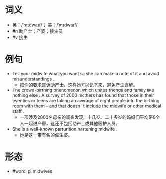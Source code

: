 # 词义
- 英：/ˈmɪdwaɪf/； 美：/ˈmɪdwaɪf/
- #n 助产士；产婆；接生员
- #v 接生
# 例句
- Tell your midwife what you want so she can make a note of it and avoid misunderstandings .
	- 把你的要求告诉助产士，这样她可以记下来，避免产生误解。
- The crowd-birthing phenomenon which unites friends and family like nothing else . A survey of 2000 mothers has found that those in their twenties or teens are taking an average of eight people into the birthing room with them – and that doesn ’ t include the midwife or other medical staff .
	- 一项涉及2000名母亲的调查发现，十几岁、二十多岁的妈妈们平均带8个人一起进产房，这还不包括助产士或其他医护人员。
- She is a well-known parturition hastening midwife .
	- 她是这一带有名的催生婆。
# 形态
- #word_pl midwives
